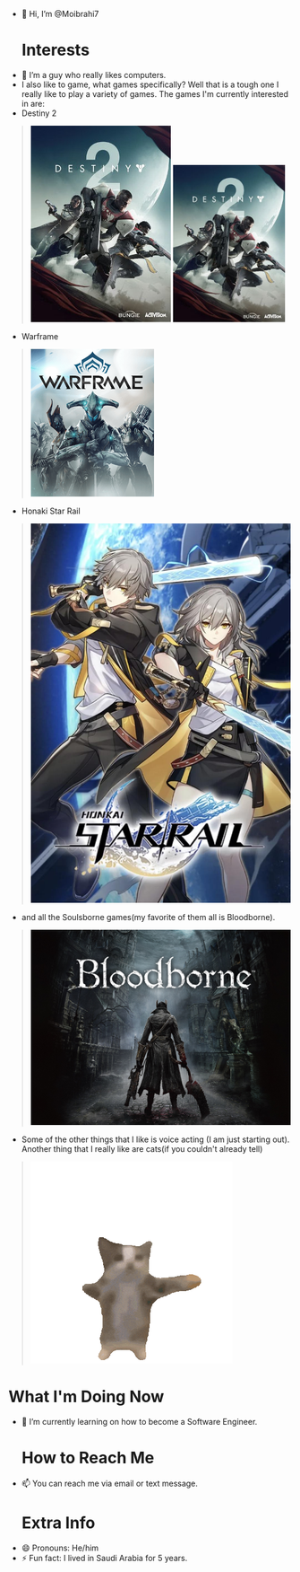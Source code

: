 - 👋 Hi, I’m @Moibrahi7
  # **Interests**
- 👀 I’m a guy who really likes computers.
- I also like to game, what games specifically? Well that is a tough one I really like to play a variety of games. The games I'm currently interested in are:
- Destiny 2
> ![Destiny 2 Cover Art](Pictures/Destiny_2_(artwork).jpg)
> <img src="Pictures/Destiny_2_(artwork).jpg" alt="Destiny 2 cover art" width="200" hight="300"/>
- Warframe
> ![Warframe Cover Art](Pictures/Warframe_Cover_Art.png)
- Honaki Star Rail
> ![Honkai Star Rail Cover Art](Pictures/MV5BOTFlNTIxMTQtMDFiZC00Njk4LWJiMWUtMjAwZTk5NDJiZWRmXkEyXkFqcGdeQXVyMTM5MjA0Mw@@._V1_.jpg)
- and all the Soulsborne games(my favorite of them all is Bloodborne).
> ![Bloodborne Cover Art](Pictures/NVmnBXze9ElHzU6SmykrJLIV.jpeg)
- Some of the other things that I like is voice acting (I am just starting out). Another thing that I really like are cats(if you couldn't already tell)
> ![happy Cat](Pictures/happy-cat-happy-happy-cat.gif)
  # **What I'm Doing Now**
- 🌱 I’m currently learning on how to become a Software Engineer.
  # **How to Reach Me**
- 📫 You can reach me via email or text message.
  # **Extra Info**
- 😄 Pronouns: He/him 
- ⚡ Fun fact: I lived in Saudi Arabia for 5 years.

<!---
Moibrahi7/Moibrahi7 is a ✨ special ✨ repository because its `README.md` (this file) appears on your GitHub profile.
You can click the Preview link to take a look at your changes.
--->
